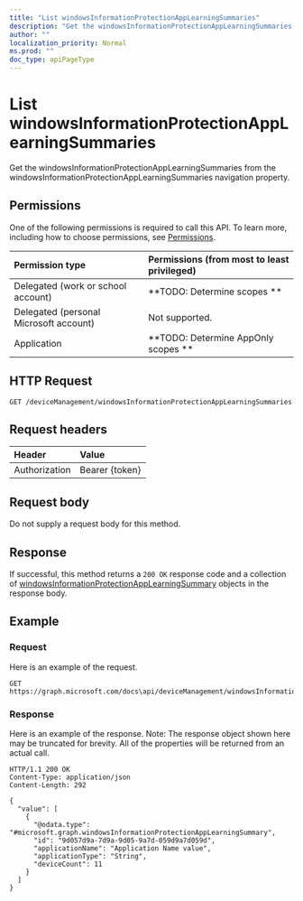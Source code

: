 ```yaml
---
title: "List windowsInformationProtectionAppLearningSummaries"
description: "Get the windowsInformationProtectionAppLearningSummaries from the windowsInformationProtectionAppLearningSummaries navigation property."
author: ""
localization_priority: Normal
ms.prod: ""
doc_type: apiPageType
---
```


# List windowsInformationProtectionAppLearningSummaries

Get the windowsInformationProtectionAppLearningSummaries from the windowsInformationProtectionAppLearningSummaries navigation property.

## Permissions
One of the following permissions is required to call this API. To learn more, including how to choose permissions, see [Permissions](/concepts/permissions-reference.md).

|Permission type|Permissions (from most to least privileged)|
|:---|:---|
|Delegated (work or school account)|**TODO: Determine scopes **|
|Delegated (personal Microsoft account)|Not supported.|
|Application|**TODO: Determine AppOnly scopes **|

## HTTP Request
<!-- {
  "blockType": "ignored"
}
-->
``` http
GET /deviceManagement/windowsInformationProtectionAppLearningSummaries
```

## Request headers
|Header|Value|
|:---|:---|
|Authorization|Bearer {token}|

## Request body
Do not supply a request body for this method.

## Response
If successful, this method returns a `200 OK` response code and a collection of [windowsInformationProtectionAppLearningSummary](../resources/windowsinformationprotectionapplearningsummary.md) objects in the response body.

## Example

### Request
Here is an example of the request.
<!-- {
  "blockType": "request",
  "name": "get_windowsinformationprotectionapplearningsummary"
}
-->
``` http
GET https://graph.microsoft.com/docs\api/deviceManagement/windowsInformationProtectionAppLearningSummaries
```

### Response
Here is an example of the response. Note: The response object shown here may be truncated for brevity. All of the properties will be returned from an actual call.
<!-- {
  "blockType": "response",
  "truncated": true,
  "@odata.type": "collection(microsoft.graph.windowsinformationprotectionapplearningsummary)"
}
-->
``` http
HTTP/1.1 200 OK
Content-Type: application/json
Content-Length: 292

{
  "value": [
    {
      "@odata.type": "#microsoft.graph.windowsInformationProtectionAppLearningSummary",
      "id": "9d057d9a-7d9a-9d05-9a7d-059d9a7d059d",
      "applicationName": "Application Name value",
      "applicationType": "String",
      "deviceCount": 11
    }
  ]
}
```

